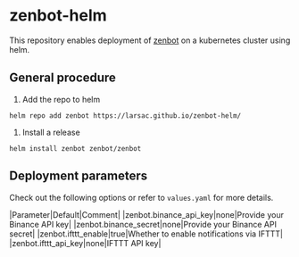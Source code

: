 # zenbot-helm

This repository enables deployment of [zenbot](https://github.com/DeviaVir/zenbot) on a kubernetes cluster using helm.

## General procedure

1. Add the repo to helm
```
helm repo add zenbot https://larsac.github.io/zenbot-helm/
```

1. Install a release
```
helm install zenbot zenbot/zenbot
```

## Deployment parameters
Check out the following options or refer to `values.yaml` for more details.

|Parameter|Default|Comment|
|zenbot.binance_api_key|none|Provide your Binance API key|
|zenbot.binance_secret|none|Provide your Binance API secret|
|zenbot.ifttt_enable|true|Whether to enable notifications via IFTTT|
|zenbot.ifttt_api_key|none|IFTTT API key|

